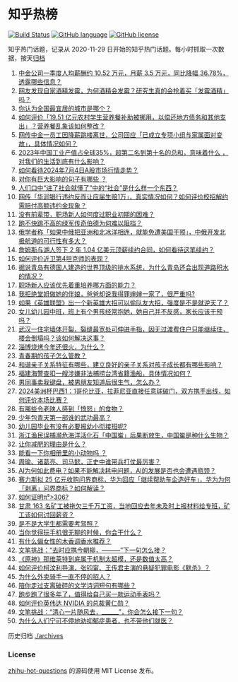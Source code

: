 # 知乎热榜
[![Build Status](https://github.com/ToWeLong/zhihu-hot-questions/workflows/CI/badge.svg)](https://github.com/ToWeLong/zhihu-hot-questions/actions)
[![GitHub language](https://img.shields.io/badge/language-golang-orange.svg)](https://golang.org/)
[![GitHub license](https://img.shields.io/github/license/ToWeLong/zhihu-hot-questions)](https://github.com/ToWeLong/zhihu-hot-questions/blob/main/LICENSE)

知乎热门话题，记录从 2020-11-29 日开始的知乎热门话题。每小时抓取一次数据，按天[归档](./archives)

<!-- BEGIN -->

1. [中金公司一季度人均薪酬约 10.52 万元，月薪 3.5 万元，同比降幅 36.78%，透露哪些信息？](https://www.zhihu.com/question/660654920)
1. [网友发现自家酒精发霉，为何酒精会发霉？研究生真的会抢着买「发霉酒精」吗？](https://www.zhihu.com/question/660555293)
1. [你认为全国最宜居的城市是哪个？](https://www.zhihu.com/question/488808761)
1. [如何评价「19.51 亿元农村学生营养餐补助被挪用，以偿还地方债务和其他支出」？营养餐乱象该如何整改？](https://www.zhihu.com/question/660561614)
1. [网传中金一员工因降薪跳楼离世，公司回应「已成立专项小组与家属面对变故」，具体情况如何？](https://www.zhihu.com/question/660619068)
1. [2023年中国工业产值占全球35%，超第二名到第十名的总和，意味着什么 ，对我们的生活到底有什么影响？](https://www.zhihu.com/question/660364897)
1. [如何看待2024年7月4日A股市场行情走势？](https://www.zhihu.com/question/660621095)
1. [对你有巨大影响的句子有哪些 ？](https://www.zhihu.com/question/660634325)
1. [人们口中“进了社会就懂了”中的“社会”是什么样一个东西？](https://www.zhihu.com/question/658614630)
1. [网传「华润银行违约反而让应届生赔1万」，真实情况如何？如何评价校招解约需赔付高额违约金现象？](https://www.zhihu.com/question/660615025)
1. [没有前辈带，职场新人如何度过职业初期的困难？](https://www.zhihu.com/question/658821485)
1. [跑不快跳不高的绿军传奇伯德为何难以阻挡？](https://www.zhihu.com/question/648658259)
1. [俄学者称「如果中俄把亚洲和北冰洋相连，就能免遭美国干预」，中俄开发北极航道的可行性有多大？](https://www.zhihu.com/question/660596803)
1. [詹姆斯与湖人签下 2 年 1.04 亿美元顶薪续约合同，如何看待这笔续约？](https://www.zhihu.com/question/660652243)
1. [如何评价近卫第4坦克师的表现？](https://www.zhihu.com/question/553181116)
1. [据说青岛有德国人建造的世界顶级的排水系统，为什么青岛还会出现道路积水的情况？](https://www.zhihu.com/question/660501578)
1. [职场新人应该优先着重培养哪方面的能力？](https://www.zhihu.com/question/658821501)
1. [我拒绝堂姐做她的伴娘，爸爸却说我得罪婶婶一家了，很严重吗?](https://www.zhihu.com/question/660461066)
1. [如果《英雄联盟》出一个新英雄大招可以偷队友大招，强度是不是就逆天了？](https://www.zhihu.com/question/533452408)
1. [女儿幼儿园中班，班上有个男孩经常抱她，她自己并不反感，家长应该干预吗？](https://www.zhihu.com/question/657527874)
1. [武汉一住宅墙体开裂，裂缝最宽处可伸进手指，因无过渡费住户只能继续住，楼会倒塌吗？该如何解决这事？](https://www.zhihu.com/question/660500645)
1. [淄博烧烤今年还很火，为什么？](https://www.zhihu.com/question/653296411)
1. [青春期的孩子怎么管教？](https://www.zhihu.com/question/660384681)
1. [和谐亲子关系特征有哪些，建立良好的亲子关系对孩子成长都有哪些影响？](https://www.zhihu.com/question/660510246)
1. [福建海警查扣一艘涉嫌非法捕捞台湾省籍渔船，具体情况如何？](https://www.zhihu.com/question/660616434)
1. [男同事卖我键盘，被男朋友知道后很生气，怎么办？](https://www.zhihu.com/question/659359366)
1. [2024美洲杯巴西1：1哥伦比亚，拉菲尼亚直接任意球破门，双方携手出线，如何评价本场比赛？](https://www.zhihu.com/question/660598666)
1. [有哪些令老陕人感到「愤怒」的食物？](https://www.zhihu.com/question/654368963)
1. [少年包青天第一部谁的武功最高？](https://www.zhihu.com/question/283912691)
1. [幼儿园毕业有没有必要报幼小衔接班呢?](https://www.zhihu.com/question/660270113)
1. [浙江渔民误捕濒危海洋活化石「中国鲎」后果断放生，中国鲎是种什么生物？](https://www.zhihu.com/question/660595442)
1. [让你减肥的理由是什么？](https://www.zhihu.com/question/658978615)
1. [能看一下你相册里的小动物吗 ？](https://www.zhihu.com/question/660502046)
1. [周瑜、诸葛亮、司马懿，正史中谁带兵打仗最厉害？](https://www.zhihu.com/question/660107957)
1. [AI为何如此费电？如果不能解决耗电问题，AI的发展是否也会遭遇瓶颈？](https://www.zhihu.com/question/660532292)
1. [赛力斯拟 25 亿元收购问界商标，华为回应「继续帮助车企造好车」，华为为何「剥离」问界商标？如何解读？](https://www.zhihu.com/question/660599656)
1. [如何证明π⁵>306?](https://www.zhihu.com/question/660247915)
1. [甘肃 163 名矿工被拖欠三千万工资，当地回应去年未及时上报材料给专班，矿工该如何讨回薪资？](https://www.zhihu.com/question/660561914)
1. [是不是大学生都需要考驾照？](https://www.zhihu.com/question/660470140)
1. [当你觉得玩手机很无聊的时候，你会干什么？](https://www.zhihu.com/question/655360315)
1. [有什么偏女性的木香调香水推荐？](https://www.zhihu.com/question/658697713)
1. [文笔挑战：“去时应携今朝柳，———”下一句怎么接？](https://www.zhihu.com/question/660461671)
1. [《原神》那维莱特到底属于机制太超模，还是数值太高？](https://www.zhihu.com/question/660598732)
1. [如何评价柯汶利导演，张钧甯、王传君主演的悬疑犯罪电影《默杀》？](https://www.zhihu.com/question/660617589)
1. [为什么外卖骑手一直不停的招人？](https://www.zhihu.com/question/600948842)
1. [陪你走过支离破碎的文学诗词短句有哪些？](https://www.zhihu.com/question/659895323)
1. [跑步跑了很多年了，值得给自己买一款运动手表吗？](https://www.zhihu.com/question/658466771)
1. [如何评价英伟达 NVIDIA 的总裁黄仁勋？](https://www.zhihu.com/question/576834374)
1. [文笔挑战：“清心一片随风去，______”，你会怎么接下一句？](https://www.zhihu.com/question/660569574)
1. [为什么人们宁可不停地劝抑郁症患者，也不带他们就医？](https://www.zhihu.com/question/658887097)

<!-- END -->

历史归档 [./archives](./archives)


### License
[zhihu-hot-questions](https://github.com/towelong/zhihu-hot-questions) 的源码使用 MIT License 发布。